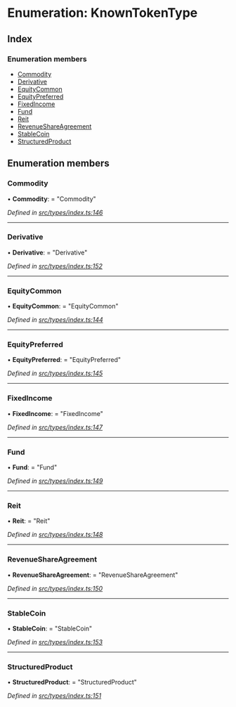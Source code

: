 # Enumeration: KnownTokenType

## Index

### Enumeration members

* [Commodity](knowntokentype.md#commodity)
* [Derivative](knowntokentype.md#derivative)
* [EquityCommon](knowntokentype.md#equitycommon)
* [EquityPreferred](knowntokentype.md#equitypreferred)
* [FixedIncome](knowntokentype.md#fixedincome)
* [Fund](knowntokentype.md#fund)
* [Reit](knowntokentype.md#reit)
* [RevenueShareAgreement](knowntokentype.md#revenueshareagreement)
* [StableCoin](knowntokentype.md#stablecoin)
* [StructuredProduct](knowntokentype.md#structuredproduct)

## Enumeration members

###  Commodity

• **Commodity**: = "Commodity"

*Defined in [src/types/index.ts:146](https://github.com/PolymathNetwork/polymesh-sdk/blob/7362b318/src/types/index.ts#L146)*

___

###  Derivative

• **Derivative**: = "Derivative"

*Defined in [src/types/index.ts:152](https://github.com/PolymathNetwork/polymesh-sdk/blob/7362b318/src/types/index.ts#L152)*

___

###  EquityCommon

• **EquityCommon**: = "EquityCommon"

*Defined in [src/types/index.ts:144](https://github.com/PolymathNetwork/polymesh-sdk/blob/7362b318/src/types/index.ts#L144)*

___

###  EquityPreferred

• **EquityPreferred**: = "EquityPreferred"

*Defined in [src/types/index.ts:145](https://github.com/PolymathNetwork/polymesh-sdk/blob/7362b318/src/types/index.ts#L145)*

___

###  FixedIncome

• **FixedIncome**: = "FixedIncome"

*Defined in [src/types/index.ts:147](https://github.com/PolymathNetwork/polymesh-sdk/blob/7362b318/src/types/index.ts#L147)*

___

###  Fund

• **Fund**: = "Fund"

*Defined in [src/types/index.ts:149](https://github.com/PolymathNetwork/polymesh-sdk/blob/7362b318/src/types/index.ts#L149)*

___

###  Reit

• **Reit**: = "Reit"

*Defined in [src/types/index.ts:148](https://github.com/PolymathNetwork/polymesh-sdk/blob/7362b318/src/types/index.ts#L148)*

___

###  RevenueShareAgreement

• **RevenueShareAgreement**: = "RevenueShareAgreement"

*Defined in [src/types/index.ts:150](https://github.com/PolymathNetwork/polymesh-sdk/blob/7362b318/src/types/index.ts#L150)*

___

###  StableCoin

• **StableCoin**: = "StableCoin"

*Defined in [src/types/index.ts:153](https://github.com/PolymathNetwork/polymesh-sdk/blob/7362b318/src/types/index.ts#L153)*

___

###  StructuredProduct

• **StructuredProduct**: = "StructuredProduct"

*Defined in [src/types/index.ts:151](https://github.com/PolymathNetwork/polymesh-sdk/blob/7362b318/src/types/index.ts#L151)*
